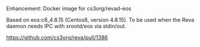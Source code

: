 Enhancement: Docker image for cs3org/revad-eos

Based on eos:c8_4.8.15 (Centos8, version 4.8.15). To be used when the
Reva daemon needs IPC with xrootd/eos via stdin/out.

https://github.com/cs3org/reva/pull/1386
